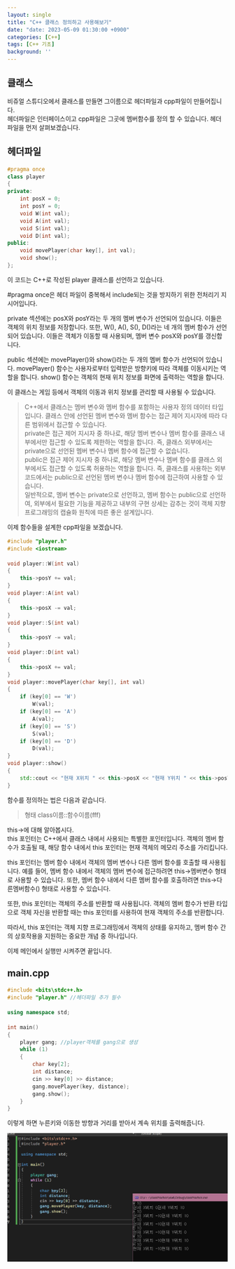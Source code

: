```yaml
---
layout: single
title: "C++ 클래스 정의하고 사용해보기"
date: "date: 2023-05-09 01:30:00 +0900"
categories: [C++]
tags: [C++ 기초]
background: ''
---
```

## 클래스
비쥬얼 스튜디오에서 클래스를 만들면 그이름으로 헤더파일과 cpp파일이 만들어집니다.  
헤더파일은 인터페이스이고 cpp파일은 그곳에 멤버함수를 정의 할 수 있습니다.
헤더 파일을 먼저 살펴보겠습니다.

## 헤더파일
```c++
#pragma once
class player
{
private: 
	int posX = 0;
	int posY = 0;
	void W(int val);
	void A(int val);
	void S(int val);
	void D(int val);
public:
	void movePlayer(char key[], int val);
	void show();
};

```
이 코드는 C++로 작성된 player 클래스를 선언하고 있습니다.

#pragma once은 헤더 파일이 중복해서 include되는 것을 방지하기 위한 전처리기 지시어입니다.

private 섹션에는 posX와 posY라는 두 개의 멤버 변수가 선언되어 있습니다. 이들은 객체의 위치 정보를 저장합니다. 또한, W(), A(), S(), D()라는 네 개의 멤버 함수가 선언되어 있습니다. 이들은 객체가 이동할 때 사용되며, 멤버 변수 posX와 posY를 갱신합니다.

public 섹션에는 movePlayer()와 show()라는 두 개의 멤버 함수가 선언되어 있습니다. movePlayer() 함수는 사용자로부터 입력받은 방향키에 따라 객체를 이동시키는 역할을 합니다. show() 함수는 객체의 현재 위치 정보를 화면에 출력하는 역할을 합니다.

이 클래스는 게임 등에서 객체의 이동과 위치 정보를 관리할 때 사용될 수 있습니다.

>C++에서 클래스는 멤버 변수와 멤버 함수를 포함하는 사용자 정의 데이터 타입입니다.   클래스 안에 선언된 멤버 변수와 멤버 함수는 접근 제어 지시자에 따라 다른 범위에서 접근할 수 있습니다.  
private은 접근 제어 지시자 중 하나로, 해당 멤버 변수나 멤버 함수를 클래스 내부에서만 접근할 수 있도록 제한하는 역할을 합니다.   즉, 클래스 외부에서는 private으로 선언된 멤버 변수나 멤버 함수에 접근할 수 없습니다.  
public은 접근 제어 지시자 중 하나로, 해당 멤버 변수나 멤버 함수를 클래스 외부에서도 접근할 수 있도록 허용하는 역할을 합니다.   즉, 클래스를 사용하는 외부 코드에서는 public으로 선언된 멤버 변수나 멤버 함수에 접근하여 사용할 수 있습니다.  
일반적으로, 멤버 변수는 private으로 선언하고, 멤버 함수는 public으로 선언하여, 외부에서 필요한 기능을 제공하고 내부의 구현 상세는 감추는 것이 객체 지향 프로그래밍의 캡슐화 원칙에 따른 좋은 설계입니다.

이제 함수들을 설계한 cpp파일을 보겠습니다.
```c++
#include "player.h"
#include <iostream>

void player::W(int val)
{
	this->posY += val;
}
void player::A(int val)
{
	this->posX -= val;
}
void player::S(int val)
{
	this->posY -= val;
}
void player::D(int val)
{
	this->posX += val;
}
void player::movePlayer(char key[], int val)
{
	if (key[0] == 'W')
		W(val);
	if (key[0] == 'A')
		A(val);
	if (key[0] == 'S')
		S(val);
	if (key[0] == 'D')
		D(val);
}
void player::show()
{
	std::cout << "현재 X위치 " << this->posX << "현재 Y위치 " << this->posY << "\n";
}
```
함수를 정의하는 법은 다음과 같습니다.
>형태  class이름::함수이름(fff)
 
this->에 대해 알아봅시다.  
this 포인터는 C++에서 클래스 내에서 사용되는 특별한 포인터입니다. 객체의 멤버 함수가 호출될 때, 해당 함수 내에서 this 포인터는 현재 객체의 메모리 주소를 가리킵니다.

this 포인터는 멤버 함수 내에서 객체의 멤버 변수나 다른 멤버 함수를 호출할 때 사용됩니다. 예를 들어, 멤버 함수 내에서 객체의 멤버 변수에 접근하려면 this->멤버변수 형태로 사용할 수 있습니다. 또한, 멤버 함수 내에서 다른 멤버 함수를 호출하려면 this->다른멤버함수() 형태로 사용할 수 있습니다.

또한, this 포인터는 객체의 주소를 반환할 때 사용됩니다. 객체의 멤버 함수가 반환 타입으로 객체 자신을 반환할 때는 this 포인터를 사용하여 현재 객체의 주소를 반환합니다.

따라서, this 포인터는 객체 지향 프로그래밍에서 객체의 상태를 유지하고, 멤버 함수 간의 상호작용을 지원하는 중요한 개념 중 하나입니다.

  
  이제 메인에서 실행만 시켜주면 끝입니다.

  ## main.cpp
```c++
#include <bits\stdc++.h>
#include "player.h" //헤더파일 추가 필수

using namespace std;

int main()
{
	player gang; //player객체를 gang으로 생성
	while (1)
	{
		char key[2];
		int distance;
		cin >> key[0] >> distance;
		gang.movePlayer(key, distance);
		gang.show();
	}
}
```
이렇게 하면 누른키와 이동한 방향과 거리를 받아서 계속 위치를 출력해줍니다.  

    

![shot](/assets/images/class.PNG)




